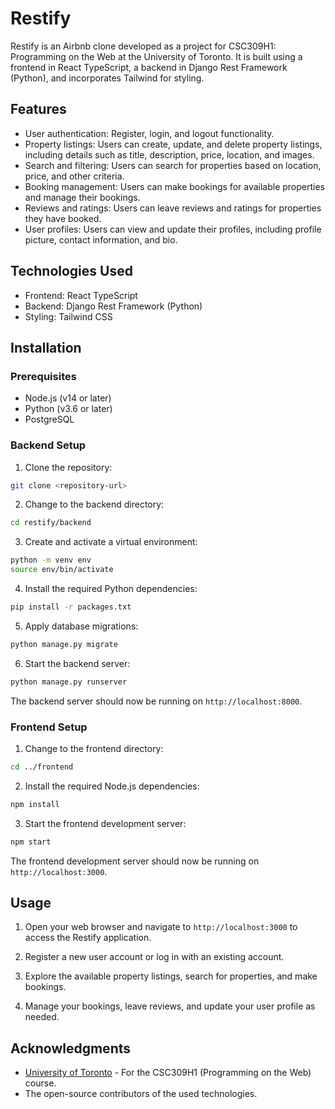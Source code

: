 # Restify

Restify is an Airbnb clone developed as a project for CSC309H1: Programming on the Web at the University of Toronto. It is built using a frontend in React TypeScript, a backend in Django Rest Framework (Python), and incorporates Tailwind for styling.

## Features

- User authentication: Register, login, and logout functionality.
- Property listings: Users can create, update, and delete property listings, including details such as title, description, price, location, and images.
- Search and filtering: Users can search for properties based on location, price, and other criteria.
- Booking management: Users can make bookings for available properties and manage their bookings.
- Reviews and ratings: Users can leave reviews and ratings for properties they have booked.
- User profiles: Users can view and update their profiles, including profile picture, contact information, and bio.

## Technologies Used

- Frontend: React TypeScript
- Backend: Django Rest Framework (Python)
- Styling: Tailwind CSS

## Installation

### Prerequisites

- Node.js (v14 or later)
- Python (v3.6 or later)
- PostgreSQL

### Backend Setup

1. Clone the repository:
```sh
git clone <repository-url>
```
2. Change to the backend directory:
```sh
cd restify/backend
```
3. Create and activate a virtual environment:
```sh
python -m venv env
source env/bin/activate
```
4. Install the required Python dependencies:
```sh
pip install -r packages.txt
```
5. Apply database migrations:
```sh
python manage.py migrate
```
6. Start the backend server:
```sh
python manage.py runserver
```

The backend server should now be running on `http://localhost:8000`.

### Frontend Setup

1. Change to the frontend directory:
```sh
cd ../frontend
```
2. Install the required Node.js dependencies:
```sh
npm install
```
3. Start the frontend development server:
```sh
npm start
```

The frontend development server should now be running on `http://localhost:3000`.

## Usage

1. Open your web browser and navigate to `http://localhost:3000` to access the Restify application.

2. Register a new user account or log in with an existing account.

3. Explore the available property listings, search for properties, and make bookings.

4. Manage your bookings, leave reviews, and update your user profile as needed.

## Acknowledgments

- [University of Toronto](https://www.utoronto.ca/) - For the CSC309H1 (Programming on the Web) course.
- The open-source contributors of the used technologies.
